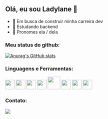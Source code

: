 ## Olá, eu sou Ladylane 👋

- 🚀 Em busca de construir minha carreira dev
- 🌱 Estudando backend
- 🙂 Pronomes ela / dela

### Meu status do github: 

[![Anurag's GitHub stats](https://github-readme-stats.vercel.app/api?username=Ladylane&show_icons=true&theme=radical)](https://github.com/anuraghazra/github-readme-stats)

### Linguagens e Ferramentas:

<img src="https://cdn.jsdelivr.net/gh/devicons/devicon/icons/javascript/javascript-original.svg" height=30px width=30px/> <img src="https://cdn.jsdelivr.net/gh/devicons/devicon/icons/html5/html5-original.svg" height=30px width=30px/> <img src="https://cdn.jsdelivr.net/gh/devicons/devicon/icons/react/react-original.svg" height=30px width=30px/> <img src="https://cdn.jsdelivr.net/gh/devicons/devicon/icons/docker/docker-plain.svg" height=30px width=30px/> <img src="https://cdn.jsdelivr.net/gh/devicons/devicon/icons/mysql/mysql-original-wordmark.svg" height=40px width=40px/> <img src="https://cdn.jsdelivr.net/gh/devicons/devicon/icons/typescript/typescript-original.svg" height=30px width=30px/> <img src="https://cdn.jsdelivr.net/gh/devicons/devicon/icons/nodejs/nodejs-original.svg" height=30px width=30px/> <img src="https://cdn.jsdelivr.net/gh/devicons/devicon/icons/redux/redux-original.svg" height=30px width=30px/>
          
### Contato:

<div>
<a href="https://www.linkedin.com/in/ladylane-de-sousa/" target="_blank"><img src="https://img.shields.io/badge/LinkedIn-0077B5?style=for-the-badge&logo=linkedin&logoColor=white" target="_blank"></a>
</div>
          
          
          
          
          
          
          
                       
          
